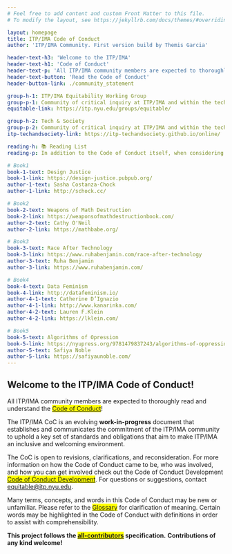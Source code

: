 ```yaml
---
# Feel free to add content and custom Front Matter to this file.
# To modify the layout, see https://jekyllrb.com/docs/themes/#overriding-theme-defaults

layout: homepage
title: ITP/IMA Code of Conduct
author: 'ITP/IMA Community. First version build by Themis Garcia'

header-text-h3: 'Welcome to the ITP/IMA'
header-text-h1: 'Code of Conduct'
header-text-p: 'All ITP/IMA community members are expected to thoroughly read and understand.'
header-text-button: 'Read the Code of Conduct'
header-button-link: ./community_statement

group-h-1: ITP/IMA Equitability Working Group
group-p-1: Community of critical inquiry at ITP/IMA and within the tech community in general.
equitable-link: https://itp.nyu.edu/groups/equitable/

group-h-2: Tech & Society
group-p-2: Community of critical inquiry at ITP/IMA and within the tech community in general.
itp-techandsociety-link: https://itp-techandsociety.github.io/online/

reading-h: 📚 Reading List
reading-p: In addition to the Code of Conduct itself, when considering the development of creative computing applications, we recommend a further Reading List which highlights key texts on ethics and technology.

# Book1
book-1-text: Design Justice
book-1-link: https://design-justice.pubpub.org/
author-1-text: Sasha Costanza-Chock
author-1-link: http://schock.cc/

# Book2
book-2-text: Weapons of Math Destruction
book-2-link: https://weaponsofmathdestructionbook.com/
author-2-text: Cathy O'Neil
author-2-link: https://mathbabe.org/

# Book3
book-3-text: Race After Technology
book-3-link: https://www.ruhabenjamin.com/race-after-technology
author-3-text: Ruha Benjamin
author-3-link: https://www.ruhabenjamin.com/

# Book4
book-4-text: Data Feminism
book-4-link: http://datafeminism.io/
author-4-1-text: Catherine D’Ignazio
author-4-1-link: http://www.kanarinka.com/
author-4-2-text: Lauren F.Klein
author-4-2-link: https://lklein.com/

# Book5
book-5-text: Algorithms of Opression
book-5-link: https://nyupress.org/9781479837243/algorithms-of-oppression/
author-5-text: Safiya Noble
author-5-link: https://safiyaunoble.com/
---
```


## Welcome to the ITP/IMA Code of Conduct!

All ITP/IMA community members are expected to thoroughly read and understand the <mark><a href="community_statement">Code of Conduct</a></mark>!

The ITP/IMA CoC is an evolving **work-in-progress** document that establishes and communicates the commitment of the ITP/IMA community to uphold a key set of standards and obligations that aim to make ITP/IMA an inclusive and welcoming environment.

The CoC is open to revisions, clarifications, and reconsideration. For more information on how the Code of Conduct came to be, who was involved, and how you can get involved check out the Code of Conduct Development <mark><a href="development">Code of Conduct Development</a></mark>. For questions or suggestions, contact <a href="mailto:equitable@itp.nyu.edu">equitable@itp.nyu.edu</a>.

Many terms, concepts, and words in this Code of Conduct may be new or unfamiliar. Please refer to the <mark><a href="glossary">Glossary</a></mark> for clarification of meaning. Certain words may be highlighted in the Code of Conduct with definitions in order to assist with comprehensibility.

**This project follows the <mark><a href="https://github.com/ITPNYU/ITP-IMA-Code-of-Conduct" target="_blank">all-contributors</a></mark> specification.**
**Contributions of any kind welcome!**

